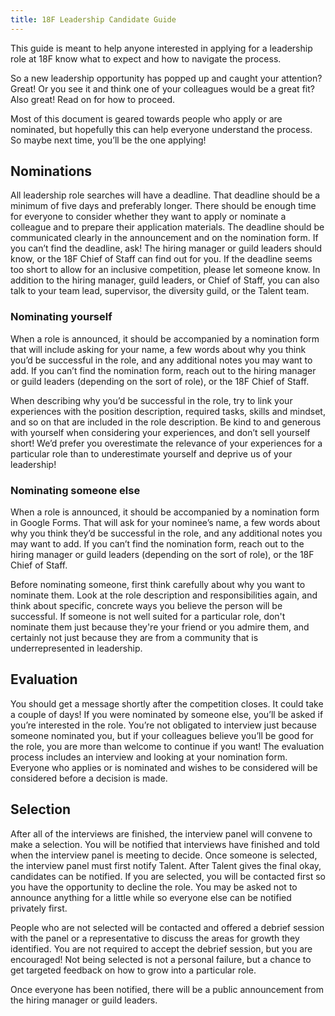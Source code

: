 ```yaml
---
title: 18F Leadership Candidate Guide
---
```


This guide is meant to help anyone interested in applying for a leadership role at 18F know what to expect and how to navigate the process.

So a new leadership opportunity has popped up and caught your attention? Great! Or you see it and think one of your colleagues would be a great fit? Also great! Read on for how to proceed. 

Most of this document is geared towards people who apply or are nominated, but hopefully this can help everyone understand the process. So maybe next time, you’ll be the one applying!

## Nominations

All leadership role searches will have a deadline. That deadline should be a minimum of five days and preferably longer. There should be enough time for everyone to consider whether they want to apply or nominate a colleague and to prepare their application materials. The deadline should be communicated clearly in the announcement and on the nomination form. If you can’t find the deadline, ask! The hiring manager or guild leaders should know, or the 18F Chief of Staff can find out for you. If the deadline seems too short to allow for an inclusive competition, please let someone know. In addition to the hiring manager, guild leaders, or Chief of Staff, you can also talk to your team lead, supervisor, the diversity guild, or the Talent team.

### Nominating yourself

When a role is announced, it should be accompanied by a nomination form that will include asking for your name, a few words about why you think you’d be successful in the role, and any additional notes you may want to add. If you can’t find the nomination form, reach out to the hiring manager or guild leaders (depending on the sort of role), or the 18F Chief of Staff.

When describing why you’d be successful in the role, try to link your experiences with the position description, required tasks, skills and mindset, and so on that are included in the role description. Be kind to and generous with yourself when considering your experiences, and don’t sell yourself short! We’d prefer you overestimate the relevance of your experiences for a particular role than to underestimate yourself and deprive us of your leadership!

### Nominating someone else

When a role is announced, it should be accompanied by a nomination form in Google Forms. That will ask for your nominee’s name, a few words about why you think they’d be successful in the role, and any additional notes you may want to add. If you can’t find the nomination form, reach out to the hiring manager or guild leaders (depending on the sort of role), or the 18F Chief of Staff.

Before nominating someone, first think carefully about why you want to nominate them. Look at the role description and responsibilities again, and think about specific, concrete ways you believe the person will be successful. If someone is not well suited for a particular role, don't nominate them just because they're your friend or you admire them, and certainly not just because they are from a community that is underrepresented in leadership.

## Evaluation

You should get a message shortly after the competition closes. It could take a couple of days! If you were nominated by someone else, you’ll be asked if you’re interested in the role. You’re not obligated to interview just because someone nominated you, but if your colleagues believe you’ll be good for the role, you are more than welcome to continue if you want! The evaluation process includes an interview and looking at your nomination form. Everyone who applies or is nominated and wishes to be considered will be considered before a decision is made.

## Selection

After all of the interviews are finished, the interview panel will convene to make a selection. You will be notified that interviews have finished and told when the interview panel is meeting to decide. Once someone is selected, the interview panel must first notify Talent. After Talent gives the final okay, candidates can be notified. If you are selected, you will be contacted first so you have the opportunity to decline the role. You may be asked not to announce anything for a little while so everyone else can be notified privately first.

People who are not selected will be contacted and offered a debrief session with the panel or a representative to discuss the areas for growth they identified. You are not required to accept the debrief session, but you are encouraged! Not being selected is not a personal failure, but a chance to get targeted feedback on how to grow into a particular role.

Once everyone has been notified, there will be a public announcement from the hiring manager or guild leaders.

